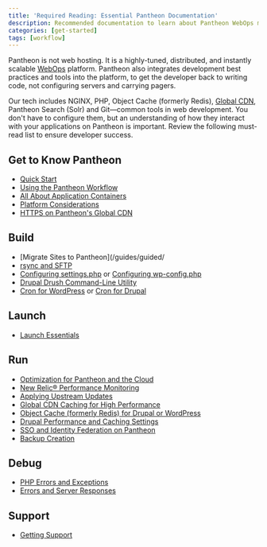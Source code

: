 ```yaml
---
title: 'Required Reading: Essential Pantheon Documentation'
description: Recommended documentation to learn about Pantheon WebOps management platform's technologies.
categories: [get-started]
tags: [workflow]
---
```

Pantheon is not web hosting. It is a highly-tuned, distributed, and instantly scalable [WebOps](https://en.wikipedia.org/wiki/Web_operations) platform. Pantheon also integrates development best practices and tools into the platform, to get the developer back to writing code, not configuring servers and carrying pagers.

Our tech includes NGINX, PHP, Object Cache (formerly Redis), [Global CDN](/guides/global-cdn/global-cdn-caching), Pantheon Search (Solr) and Git—common tools in web development. You don't have to configure them, but an understanding of how they interact with your applications on Pantheon is important. Review the following must-read list to ensure developer success.

## Get to Know Pantheon

- [Quick Start](/guides/quickstart)
- [Using the Pantheon Workflow](/pantheon-workflow)
- [All About Application Containers](/application-containers)
- [Platform Considerations](/platform-considerations)
- [HTTPS on Pantheon's Global CDN](/guides/global-cdn/https)

## Build
- [Migrate Sites to Pantheon](/guides/guided/
- [rsync and SFTP](/rsync-and-sftp)
- [Configuring settings.php](/settings-php) or [Configuring wp-config.php](/wp-config-php)
- [Drupal Drush Command-Line Utility](/drush)
- [Cron for WordPress](/wordpress-cron) or [Cron for Drupal](/drupal-cron)

## Launch
- [Launch Essentials](/guides/launch)

## Run
- [Optimization for Pantheon and the Cloud](/cloud-optimization)
- [New Relic&reg; Performance Monitoring](/new-relic)
- [Applying Upstream Updates](/core-updates)
- [Global CDN Caching for High Performance](/guides/global-cdn/global-cdn-caching)
- [Object Cache (formerly Redis) for Drupal or WordPress](/object-cache)
- [Drupal Performance and Caching Settings](/drupal-cache)
- [SSO and Identity Federation on Pantheon](/sso)
- [Backup Creation](/backups)

## Debug
- [PHP Errors and Exceptions](/php-errors)
- [Errors and Server Responses](/errors-and-server-responses)

## Support
- [Getting Support](/guides/support)


